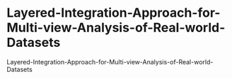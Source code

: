 # Layered-Integration-Approach-for-Multi-view-Analysis-of-Real-world-Datasets
Layered-Integration-Approach-for-Multi-view-Analysis-of-Real-world-Datasets
